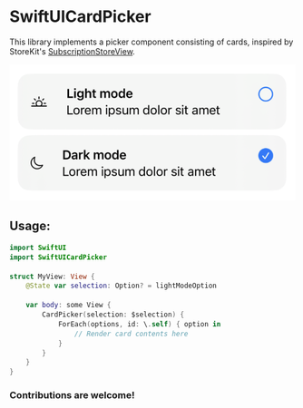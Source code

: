 # SwiftUICardPicker

This library implements a picker component consisting of cards, inspired by StoreKit's [SubscriptionStoreView](https://developer.apple.com/documentation/storekit/subscriptionstoreview).

![Screenshot of SwiftUICardPicker](SwiftUICardPicker.png)

## Usage:

```swift
import SwiftUI
import SwiftUICardPicker

struct MyView: View {
    @State var selection: Option? = lightModeOption

    var body: some View {
        CardPicker(selection: $selection) {
            ForEach(options, id: \.self) { option in
                // Render card contents here
            }
        }
    }
}

```

### Contributions are welcome!
